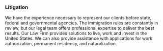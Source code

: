 ### Litigation
We have the experience necessary to represent our clients before state, federal and governmental agencies. The immigration rules are constantly in review, but our legal team offers professional expertise to deliver the best results. Our Law Firm provides solutions to live, work and invest in the United States. We can also provide assistance with applications for work authorization, permanent residency, and naturalization.









